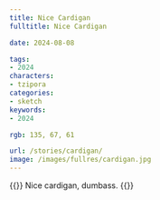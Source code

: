 ```yaml
---
title: Nice Cardigan
fulltitle: Nice Cardigan

date: 2024-08-08

tags:
- 2024
characters:
- tzipora
categories:
- sketch
keywords:
- 2024

rgb: 135, 67, 61

url: /stories/cardigan/
image: /images/fullres/cardigan.jpg
---
```

{{<note caption>}}
Nice cardigan, dumbass.
{{</note>}}